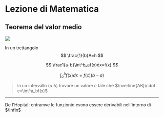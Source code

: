 # Lezione di Matematica


## Teorema del valor medio

![](https://i.imgur.com/2hfME2Y.jpg)

In un trettangolo
$$
\frac{1}{b}A=h
$$

$$
\frac1{a-b}\int^b_af(x)dx=f(x)
$$


$$
\int^b_a f(x) dx = f(c)(b-a)
$$

> In un intervallo $(a.b)$ trovare un valore $c$ tale che $\overline{AB}\cdot c=\int^a_bf(x)$

---

De l'Hopital: entramve le funzionid evono essere derivabili nell'intorno di $\infin$
<!--stackedit_data:
eyJoaXN0b3J5IjpbMTg2NjUzMzgzNl19
-->